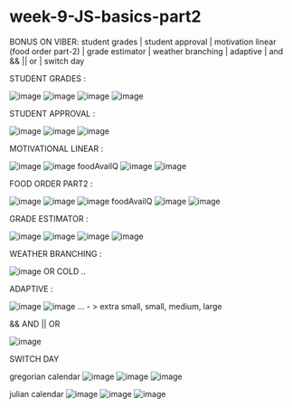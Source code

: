 # week-9-JS-basics-part2
BONUS ON VIBER: student grades | student approval | motivation linear (food order part-2) | grade estimator |   weather branching | adaptive | and &amp;&amp; || or | switch day 

STUDENT GRADES :

![image](https://user-images.githubusercontent.com/117738625/211688033-09273c2a-f7bb-4bff-a25c-879eaaec87a6.png)
![image](https://user-images.githubusercontent.com/117738625/211688047-e94df922-d821-4031-8624-7b2b6c933c10.png)
![image](https://user-images.githubusercontent.com/117738625/211688064-a3803e21-b052-4a38-b82f-67381076641f.png)
![image](https://user-images.githubusercontent.com/117738625/211688082-97f6fa31-da64-4851-80f0-9a0c6db8aa0b.png)


STUDENT APPROVAL :

![image](https://user-images.githubusercontent.com/117738625/211688209-53426349-9435-4249-81cb-0ed6caa25207.png)
![image](https://user-images.githubusercontent.com/117738625/211688300-3223395a-dab5-4c42-8bd0-9178f741700d.png)
![image](https://user-images.githubusercontent.com/117738625/211688320-005a1149-2241-4ef5-a705-f93c58c6bdf8.png)


MOTIVATIONAL LINEAR :

![image](https://user-images.githubusercontent.com/117738625/211688539-e702f8d4-52a6-4cdc-af25-b763b261eda6.png)
![image](https://user-images.githubusercontent.com/117738625/211688580-f7f6eec8-2872-4946-b629-c5ef6d579e67.png)
foodAvailQ 
![image](https://user-images.githubusercontent.com/117738625/211688810-be12391f-cd40-477a-9326-33b23c739040.png)
![image](https://user-images.githubusercontent.com/117738625/211688823-f66a2a4d-8a87-49df-9f4b-f8f01162234b.png)


FOOD ORDER PART2 :

![image](https://user-images.githubusercontent.com/117738625/211688884-8dcc3b7d-62dc-4617-aa84-142819500024.png)
![image](https://user-images.githubusercontent.com/117738625/211688912-e00d4b32-4514-4ab8-b122-cfd198d7c12f.png)
![image](https://user-images.githubusercontent.com/117738625/211688934-70d19a3f-c4e6-4882-9470-dbddcecaddbe.png)
foodAvailQ 
![image](https://user-images.githubusercontent.com/117738625/211689044-91e78c35-c863-4587-9ec6-4e4169f4b22a.png)
![image](https://user-images.githubusercontent.com/117738625/211689063-d186ed3f-fc67-420b-bd3d-56165fce8d66.png)


GRADE ESTIMATOR :

![image](https://user-images.githubusercontent.com/117738625/211689390-a3a3b6e3-8be0-4adb-b5ed-9a9db18f95e5.png)
![image](https://user-images.githubusercontent.com/117738625/211689410-19fb1b11-a056-44e7-9eb6-34414d44bf3c.png)
![image](https://user-images.githubusercontent.com/117738625/211689427-9424553a-6cf8-4f58-8cfc-895c1debeaa8.png)
![image](https://user-images.githubusercontent.com/117738625/211689440-854672b9-e23e-48d9-ad01-42bb2bdbc4ed.png)


WEATHER BRANCHING :

![image](https://user-images.githubusercontent.com/117738625/211689524-ac95df4b-9855-469b-b0f0-01faf5df2709.png)
OR COLD ..

ADAPTIVE :

![image](https://user-images.githubusercontent.com/117738625/211689748-f7055b69-554d-447a-a9c4-f8b4723592db.png)
![image](https://user-images.githubusercontent.com/117738625/211689765-76c47b71-89cf-4f33-a5f3-aed0cc70fca9.png)
 ... - > extra small, small, medium, large
 
 && AND || OR
 
 ![image](https://user-images.githubusercontent.com/117738625/211689954-a8731dbe-889d-4a27-be58-6735f21b6c65.png)

SWITCH DAY

gregorian calendar
![image](https://user-images.githubusercontent.com/117738625/211690300-9e1dee1f-336a-4494-b9bd-d6b522d1851d.png)
![image](https://user-images.githubusercontent.com/117738625/211690313-25a231b8-f6b4-45f1-835f-db5a69723a84.png)
![image](https://user-images.githubusercontent.com/117738625/211690328-d800f024-c232-4d8e-9e32-329e9c2024dd.png)

julian calendar 
![image](https://user-images.githubusercontent.com/117738625/211690459-89d56095-5cfe-49d2-92a5-bc84988c9921.png)
![image](https://user-images.githubusercontent.com/117738625/211690494-a01a96d9-9c46-4b2c-8129-3fbd747d6236.png)
![image](https://user-images.githubusercontent.com/117738625/211690508-9e20f5d2-af90-4985-a842-1ae5f5635d2e.png)


